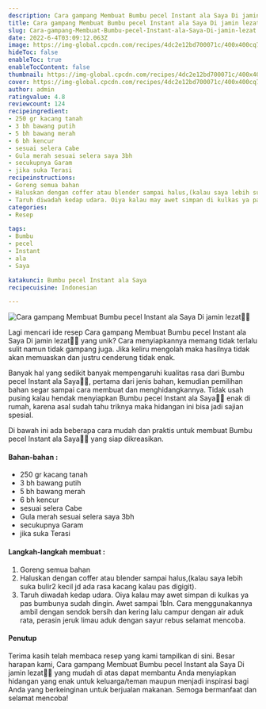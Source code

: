 ```yaml
---
description: Cara gampang Membuat Bumbu pecel Instant ala Saya Di jamin lezat"
title: Cara gampang Membuat Bumbu pecel Instant ala Saya Di jamin lezat
slug: Cara-gampang-Membuat-Bumbu-pecel-Instant-ala-Saya-Di-jamin-lezat
date: 2022-6-4T03:09:12.063Z
image: https://img-global.cpcdn.com/recipes/4dc2e12bd700071c/400x400cq70/photo.jpg
hideToc: false
enableToc: true
enableTocContent: false
thumbnail: https://img-global.cpcdn.com/recipes/4dc2e12bd700071c/400x400cq70/photo.jpg
cover: https://img-global.cpcdn.com/recipes/4dc2e12bd700071c/400x400cq70/photo.jpg
author: admin
ratingvalue: 4.8
reviewcount: 124
recipeingredient:
- 250 gr kacang tanah
- 3 bh bawang putih
- 5 bh bawang merah
- 6 bh kencur
- sesuai selera Cabe
- Gula merah sesuai selera saya 3bh
- secukupnya Garam
- jika suka Terasi
recipeinstructions:
- Goreng semua bahan
- Haluskan dengan coffer atau blender sampai halus,(kalau saya lebih suka bulir2 kecil jd ada rasa kacang kalau pas digigit).
- Taruh diwadah kedap udara. Oiya kalau may awet simpan di kulkas ya pas bumbunya sudah dingin. Awet sampai 1bln. Cara menggunakannya ambil dengan sendok bersih dan kering lalu campur dengan air aduk rata, perasin jeruk limau aduk dengan sayur rebus selamat mencoba.
categories:
- Resep

tags:
- Bumbu
- pecel
- Instant
- ala
- Saya

katakunci: Bumbu pecel Instant ala Saya
recipecuisine: Indonesian

---
```


![Cara gampang Membuat Bumbu pecel Instant ala Saya Di jamin lezat👩‍🍳](https://img-global.cpcdn.com/recipes/4dc2e12bd700071c/400x400cq70/photo.jpg)

Lagi mencari ide resep Cara gampang Membuat Bumbu pecel Instant ala Saya Di jamin lezat👩‍🍳 yang unik? Cara menyiapkannya memang tidak terlalu sulit namun tidak gampang juga. Jika keliru mengolah maka hasilnya tidak akan memuaskan dan justru cenderung tidak enak.

Banyak hal yang sedikit banyak mempengaruhi kualitas rasa dari Bumbu pecel Instant ala Saya👩‍🍳, pertama dari jenis bahan, kemudian pemilihan bahan segar sampai cara membuat dan menghidangkannya. Tidak usah pusing kalau hendak menyiapkan Bumbu pecel Instant ala Saya👩‍🍳 enak di rumah, karena asal sudah tahu triknya maka hidangan ini bisa jadi sajian spesial.

Di bawah ini ada beberapa cara mudah dan praktis untuk membuat Bumbu pecel Instant ala Saya👩‍🍳 yang siap dikreasikan.

<!--inarticleads1-->

#### Bahan-bahan :

- 250 gr kacang tanah
- 3 bh bawang putih
- 5 bh bawang merah
- 6 bh kencur
- sesuai selera Cabe
- Gula merah sesuai selera saya 3bh
- secukupnya Garam
- jika suka Terasi

<!--inarticleads2-->

#### Langkah-langkah membuat :

1. Goreng semua bahan
1. Haluskan dengan coffer atau blender sampai halus,(kalau saya lebih suka bulir2 kecil jd ada rasa kacang kalau pas digigit).
1. Taruh diwadah kedap udara. Oiya kalau may awet simpan di kulkas ya pas bumbunya sudah dingin. Awet sampai 1bln. Cara menggunakannya ambil dengan sendok bersih dan kering lalu campur dengan air aduk rata, perasin jeruk limau aduk dengan sayur rebus selamat mencoba.

#### Penutup

Terima kasih telah membaca resep yang kami tampilkan di sini. Besar harapan kami, Cara gampang Membuat Bumbu pecel Instant ala Saya Di jamin lezat👩‍🍳 yang mudah di atas dapat membantu Anda menyiapkan hidangan yang enak untuk keluarga/teman maupun menjadi inspirasi bagi Anda yang berkeinginan untuk berjualan makanan. Semoga bermanfaat dan selamat mencoba!